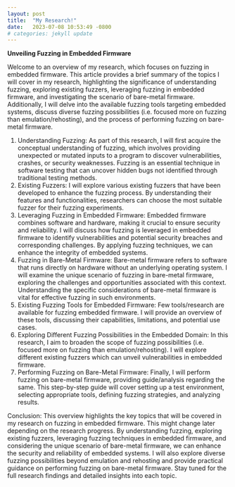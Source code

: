 ```yaml
---
layout: post
title:  "My Research!"
date:   2023-07-08 10:53:49 -0800
# categories: jekyll update
---
```

**Unveiling Fuzzing in Embedded Firmware**


Welcome to an overview of my research, which focuses on fuzzing in embedded firmware. This article provides a brief summary of the topics I will cover in my research, highlighting the significance of understanding fuzzing, exploring existing fuzzers, leveraging fuzzing in embedded firmware, and investigating the scenario of bare-metal firmware. Additionally, I will delve into the available fuzzing tools targeting embedded systems, discuss diverse fuzzing possibilities (i.e. focused more on fuzzing than emulation/rehosting), and the process of performing fuzzing on bare-metal firmware.


1. Understanding Fuzzing:
As part of this research, I will first acquire the conceptual understanding of fuzzing, which involves providing unexpected or mutated inputs to a program to discover vulnerabilities, crashes, or security weaknesses. Fuzzing is an essential technique in software testing that can uncover hidden bugs not identified through traditional testing methods.
2. Existing Fuzzers:
I will explore various existing fuzzers that have been developed to enhance the fuzzing process. By understanding their features and functionalities, researchers can choose the most suitable fuzzer for their fuzzing experiments.
3. Leveraging Fuzzing in Embedded Firmware:
Embedded firmware combines software and hardware, making it crucial to ensure security and reliability. I will discuss how fuzzing is leveraged in embedded firmware to identify vulnerabilities and potential security breaches and corresponding challenges. By applying fuzzing techniques, we can enhance the integrity of embedded systems.
4. Fuzzing in Bare-Metal Firmware:
Bare-metal firmware refers to software that runs directly on hardware without an underlying operating system. I will examine the unique scenario of fuzzing in bare-metal firmware, exploring the challenges and opportunities associated with this context. Understanding the specific considerations of bare-metal firmware is vital for effective fuzzing in such environments.
5. Existing Fuzzing Tools for Embedded Firmware:
Few tools/research are available for fuzzing embedded firmware. I will provide an overview of these tools, discussing their capabilities, limitations, and potential use cases. 
6. Exploring Different Fuzzing Possibilities in the Embedded Domain:
In this research, I aim to broaden the scope of fuzzing possibilities (i.e. focused more on fuzzing than emulation/rehosting). I will explore different existing fuzzers which can unveil vulnerabilities in embedded firmware.
7. Performing Fuzzing on Bare-Metal Firmware:
Finally, I will perform fuzzing on bare-metal firmware, providing guide/analysis regarding the same. This step-by-step guide will cover setting up a test environment, selecting appropriate tools, defining fuzzing strategies, and analyzing results.

Conclusion:
This overview highlights the key topics that will be covered in my research on fuzzing in embedded firmware. This might change later depending on the research progress. By understanding fuzzing, exploring existing fuzzers, leveraging fuzzing techniques in embedded firmware, and considering the unique scenario of bare-metal firmware, we can enhance the security and reliability of embedded systems. I will also explore diverse fuzzing possibilities beyond emulation and rehosting and provide practical guidance on performing fuzzing on bare-metal firmware. Stay tuned for the full research findings and detailed insights into each topic.
